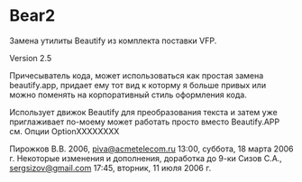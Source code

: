 # Bear2 #

Замена утилиты Beautify из комплекта поставки VFP.

Version 2.5

Причесыватель кода, может использоваться как простая замена beautify.app, придает ему тот вид к которму я больше
привых или можно поменять на корпоративный стиль оформления кода.

Использует движок Beautify для преобразования текста и затем уже приглаживает по-моему может работать просто вместо Beautify.APP
см. Опции OptionXXXXXXXX

Пирожков В.В. 2006, piva@acmetelecom.ru
13:00, суббота, 18 марта 2006 г.
Некоторые изменения и дополнения, доработка до 9-ки
Сизов С.А., sergsizov@gmail.com
17:45, вторник, 11 июля 2006 г.
